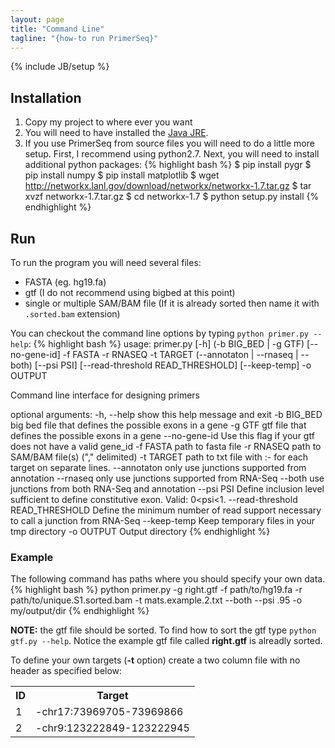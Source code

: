 ```yaml
---
layout: page
title: "Command Line"
tagline: "{how-to run PrimerSeq}"
---
```

{% include JB/setup %}

## Installation
1. Copy my project to where ever you want
2. You will need to have installed the [Java JRE](http://www.oracle.com/technetwork/java/javase/downloads/java-se-jre-7-download-432155.html).
3. If you use PrimerSeq from source files you will need to do a little more
setup. First, I recommend using python2.7. Next, you will need to install additional
python packages:
{% highlight bash %}
$ pip install pygr
$ pip install numpy
$ pip install matplotlib
$ wget http://networkx.lanl.gov/download/networkx/networkx-1.7.tar.gz
$ tar xvzf networkx-1.7.tar.gz
$ cd networkx-1.7
$ python setup.py install
{% endhighlight %}

## Run 
To run the program you will need several files:
* FASTA (eg. hg19.fa)
* gtf (I do not recommend using bigbed at this point)
* single or multiple SAM/BAM file (If it is already sorted then name it with `.sorted.bam` extension)

You can checkout the command line options by typing `python primer.py --help`:
{% highlight bash %}
usage: primer.py [-h] (-b BIG_BED | -g GTF) [--no-gene-id] -f FASTA -r RNASEQ
                 -t TARGET (--annotaton | --rnaseq | --both) [--psi PSI]
                 [--read-threshold READ_THRESHOLD] [--keep-temp] -o OUTPUT

Command line interface for designing primers

optional arguments:
  -h, --help            show this help message and exit
  -b BIG_BED            big bed file that defines the possible exons in a gene
  -g GTF                gtf file that defines the possible exons in a gene
  --no-gene-id          Use this flag if your gtf does not have a valid
                        gene_id
  -f FASTA              path to fasta file
  -r RNASEQ             path to SAM/BAM file(s) ("," delimited)
  -t TARGET             path to txt file with <strand><chr>:<start>-<end> for
                        each target on separate lines.
  --annotaton           only use junctions supported from annotation
  --rnaseq              only use junctions supported from RNA-Seq
  --both                use junctions from both RNA-Seq and annotation
  --psi PSI             Define inclusion level sufficient to define
                        constitutive exon. Valid: 0<psi<1.
  --read-threshold READ_THRESHOLD
                        Define the minimum number of read support necessary to
                        call a junction from RNA-Seq
  --keep-temp           Keep temporary files in your tmp directory
  -o OUTPUT             Output directory
{% endhighlight %}

### Example
The following command has paths where you should specify your own data.
{% highlight bash %}
python primer.py -g right.gtf -f path/to/hg19.fa -r path/to/unique.S1.sorted.bam -t mats.example.2.txt --both --psi .95 -o my/output/dir
{% endhighlight %}

**NOTE:** the gtf file should be sorted. To find how to sort the gtf type `python gtf.py --help`. Notice the example gtf file called **right.gtf** is
alreadly sorted.

To define your own targets (**-t** option) create a two column file with no header as specified below:
<table class="table table-hover">
<tr>
<th>ID</th>
<th>Target</th>
</tr>
<tr>
<td>1</td>
<td>-chr17:73969705-73969866</td>
</tr>
<tr>
<td>2</td>
<td>-chr9:123222849-123222945</td>
</tr>
</table>
